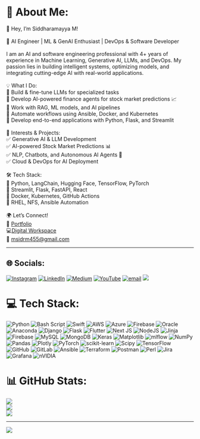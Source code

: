 # 💫 About Me:
👋 Hey, I’m Siddharamayya M!<br><br>🚀 AI Engineer | ML & GenAI Enthusiast | DevOps & Software Developer<br><br>I am an AI and software engineering professional with 4+ years of experience in Machine Learning, Generative AI, LLMs, and DevOps. My passion lies in building intelligent systems, optimizing models, and integrating cutting-edge AI with real-world applications.<br><br>💡 What I Do:<br>🔹 Build & fine-tune LLMs for specialized tasks<br>🔹 Develop AI-powered finance agents for stock market predictions 📈<br>🔹 Work with RAG, ML models, and AI pipelines<br>🔹 Automate workflows using Ansible, Docker, and Kubernetes<br>🔹 Develop end-to-end applications with Python, Flask, and Streamlit<br><br>📌 Interests & Projects:<br>✅ Generative AI & LLM Development<br>✅ AI-powered Stock Market Predictions 📊<br>✅ NLP, Chatbots, and Autonomous AI Agents 🤖<br>✅ Cloud & DevOps for AI Deployment<br><br>🛠️ Tech Stack:<br>🔹 Python, LangChain, Hugging Face, TensorFlow, PyTorch<br>🔹 Streamlit, Flask, FastAPI, React<br>🔹 Docker, Kubernetes, GitHub Actions<br>🔹 RHEL, NFS, Ansible Automation<br><br>🌍 Let’s Connect!<br>🔗 [Portfolio](https://mtptisid.github.io)<br>💻[Digital Workspace](siddharamayya.in)<br>📧 msidrm455@gmail.com

---




## 🌐 Socials:
[![Instagram](https://img.shields.io/badge/Instagram-%23E4405F.svg?logo=Instagram&logoColor=white)](https://instagram.com/its_5iD) [![LinkedIn](https://img.shields.io/badge/LinkedIn-%230077B5.svg?logo=linkedin&logoColor=white)](https://www.linkedin.com/in/siddharamayya-mathapati/) [![Medium](https://img.shields.io/badge/Medium-12100E?logo=medium&logoColor=white)](https://medium.com/@msidrm455) [![YouTube](https://img.shields.io/badge/YouTube-%23FF0000.svg?logo=YouTube&logoColor=white)](https://youtube.com/@SM-wv5bk) [![email](https://img.shields.io/badge/Email-D14836?logo=gmail&logoColor=white)](mailto:msidrm455@gmail.com) 
![](https://komarev.com/ghpvc/?username=mtptisid&color=FFDAB9)

# 💻 Tech Stack:
![Python](https://img.shields.io/badge/python-3670A0?style=flat&logo=python&logoColor=ffdd54) ![Bash Script](https://img.shields.io/badge/bash_script-%23121011.svg?style=flat&logo=gnu-bash&logoColor=white) ![Swift](https://img.shields.io/badge/swift-F54A2A?style=flat&logo=swift&logoColor=white) ![AWS](https://img.shields.io/badge/AWS-%23FF9900.svg?style=flat&logo=amazon-aws&logoColor=white) ![Azure](https://img.shields.io/badge/azure-%230072C6.svg?style=flat&logo=microsoftazure&logoColor=white) ![Firebase](https://img.shields.io/badge/firebase-%23039BE5.svg?style=flat&logo=firebase) ![Oracle](https://img.shields.io/badge/Oracle-F80000?style=flat&logo=oracle&logoColor=white) ![Anaconda](https://img.shields.io/badge/Anaconda-%2344A833.svg?style=flat&logo=anaconda&logoColor=white) ![Django](https://img.shields.io/badge/django-%23092E20.svg?style=flat&logo=django&logoColor=white) ![Flask](https://img.shields.io/badge/flask-%23000.svg?style=flat&logo=flask&logoColor=white) ![Flutter](https://img.shields.io/badge/Flutter-%2302569B.svg?style=flat&logo=Flutter&logoColor=white) ![Next JS](https://img.shields.io/badge/Next-black?style=flat&logo=next.js&logoColor=white) ![NodeJS](https://img.shields.io/badge/node.js-6DA55F?style=flat&logo=node.js&logoColor=white) ![Jinja](https://img.shields.io/badge/jinja-white.svg?style=flat&logo=jinja&logoColor=black) ![Firebase](https://img.shields.io/badge/firebase-a08021?style=flat&logo=firebase&logoColor=ffcd34) ![MySQL](https://img.shields.io/badge/mysql-4479A1.svg?style=flat&logo=mysql&logoColor=white) ![MongoDB](https://img.shields.io/badge/MongoDB-%234ea94b.svg?style=flat&logo=mongodb&logoColor=white) ![Keras](https://img.shields.io/badge/Keras-%23D00000.svg?style=flat&logo=Keras&logoColor=white) ![Matplotlib](https://img.shields.io/badge/Matplotlib-%23ffffff.svg?style=flat&logo=Matplotlib&logoColor=black) ![mlflow](https://img.shields.io/badge/mlflow-%23d9ead3.svg?style=flat&logo=numpy&logoColor=blue) ![NumPy](https://img.shields.io/badge/numpy-%23013243.svg?style=flat&logo=numpy&logoColor=white) ![Pandas](https://img.shields.io/badge/pandas-%23150458.svg?style=flat&logo=pandas&logoColor=white) ![Plotly](https://img.shields.io/badge/Plotly-%233F4F75.svg?style=flat&logo=plotly&logoColor=white) ![PyTorch](https://img.shields.io/badge/PyTorch-%23EE4C2C.svg?style=flat&logo=PyTorch&logoColor=white) ![scikit-learn](https://img.shields.io/badge/scikit--learn-%23F7931E.svg?style=flat&logo=scikit-learn&logoColor=white) ![Scipy](https://img.shields.io/badge/SciPy-%230C55A5.svg?style=flat&logo=scipy&logoColor=%white) ![TensorFlow](https://img.shields.io/badge/TensorFlow-%23FF6F00.svg?style=flat&logo=TensorFlow&logoColor=white) ![GitHub](https://img.shields.io/badge/github-%23121011.svg?style=flat&logo=github&logoColor=white) ![GitLab](https://img.shields.io/badge/gitlab-%23181717.svg?style=flat&logo=gitlab&logoColor=white) ![Ansible](https://img.shields.io/badge/ansible-%231A1918.svg?style=flat&logo=ansible&logoColor=white) ![Terraform](https://img.shields.io/badge/terraform-%235835CC.svg?style=flat&logo=terraform&logoColor=white) ![Postman](https://img.shields.io/badge/Postman-FF6C37?style=flat&logo=postman&logoColor=white) ![Perl](https://img.shields.io/badge/perl-%2339457E.svg?style=flat&logo=perl&logoColor=white) ![Jira](https://img.shields.io/badge/jira-%230A0FFF.svg?style=flat&logo=jira&logoColor=white) ![Grafana](https://img.shields.io/badge/grafana-%23F46800.svg?style=flat&logo=grafana&logoColor=white) ![nVIDIA](https://img.shields.io/badge/nVIDIA-%2376B900.svg?style=flat&logo=nVIDIA&logoColor=white)
# 📊 GitHub Stats:
![](https://github-readme-stats.vercel.app/api?username=mtptisid&theme=flag-india&hide_border=false&include_all_commits=true&count_private=true)<br/>
![](https://github-readme-streak-stats.herokuapp.com/?user=mtptisid&theme=flag-india&hide_border=false)<br/>
![](https://github-readme-stats.vercel.app/api/top-langs/?username=mtptisid&theme=flag-india&hide_border=false&include_all_commits=true&count_private=true&layout=compact)

<!-- ![](https://github-readme-streak-stats.herokuapp.com/?user=mtptisid&theme=flag-india&hide_border=false)<br/> 
<img width="786" alt="Screenshot 2025-02-07 at 11 27 23 AM" src="https://github.com/user-attachments/assets/4efb8701-0679-47ee-9526-596df73381f5" />
![](https://github-readme-streak-stats.herokuapp.com/?user=mtptisid&theme=flag-india&hide_border=false)<br/>-->
---
[![](https://visitcount.itsvg.in/api?id=mtptisid&icon=0&color=0)](https://visitcount.itsvg.in)

<!-- Proudly created with GPRM ( https://gprm.itsvg.in ) -->
